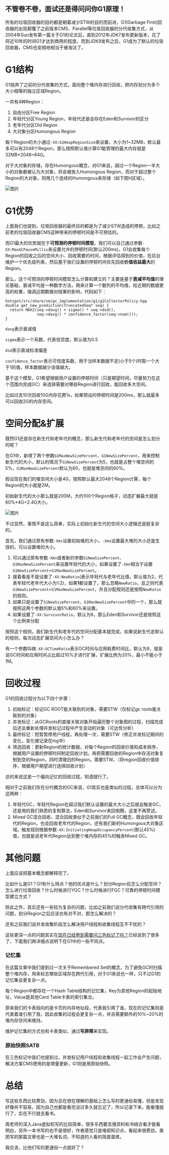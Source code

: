 ## 不管卷不卷，面试还是得问问你G1原理！



所有的垃圾回收器的目的都是朝着减少STW的目的而前进，G1(Garbage First)回收器的出现颠覆了之前版本CMS、Parallel等垃圾回收器的分代收集方式，从2004年Sun发布第一篇关于G1的论文后，直到2012年JDK7发布更新版本，花了将近10年的时间G1才达到商用的程度，而到JDK9发布之后，G1成为了默认的垃圾回收器，CMS也变相地相当于被淘汰了。

# G1结构

G1抛弃了之前的分代收集的方式，面向整个堆内存进行回收，把内存划分为多个大小相等的独立区域Region。

一共有4种Region：

1. 自由分区Free Region
2. 年轻代分区Young Region，年轻代还是会存在Eden和Survivor的区分
3. 老年代分区Old Region
4. 大对象分区Humongous Region

每个Region的大小通过`-XX:G1HeapRegionSize`来设置，大小为1~32MB，默认最多可以有2048个Region，那么按照默认值计算G1能管理的最大内存就是32MB*2048=64G。

对于大对象的存储，存在Humongous概念，对G1来说，超过一个Region一半大小的对象都被认为大对象，将会被放入Humongous Region，而对于超过整个Region的大对象，则用几个连续的Humongous来存储（如下图H区域）。

![图片](https://mmbiz.qpic.cn/mmbiz_jpg/ibBMVuDfkZUkKRKKofPVV9x9svdOP9MexM2XDGtGGb6Gb3I7fuJ7dv5gQ3MUqF55zokibea9KWZiays8kmusx6qoA/640)



# G1优势

上面我们也提到，垃圾回收器的最终目的都是为了减少STW造成的停顿，比如之前老的垃圾回收器CMS这种带来的停顿时间是不可预估的。

而G1最大的优势就在于**可预测的停顿时间模型**，我们可以自己通过参数`-XX:MaxGCPauseMillis`来设置允许的停顿时间(默认200ms)，G1会收集每个Region的回收之后的空间大小、回收需要的时间，根据评估得到的价值，在后台维护一个优先级列表，然后基于我们设置的停顿时间优先回收**价值收益最大**的Region。

那么，这个可预测的停顿时间模型怎么计算和建立的？主要是基于**衰减平均值**的理论基础，衰减平均是一种数学方法，用来计算一个数列的平均值，给近期的数据更高的权重，强调近期数据对结果的影响，代码如下：

```
hotspot/src/share/vm/gc_implementation/g1/g1CollectorPolicy.hpp
double get_new_prediction(TruncatedSeq* seq) {
  return MAX2(seq->davg() + sigma() * seq->dsd(),
              seq->davg() * confidence_factor(seq->num()));
}
```

`davg`表示衰减值

`sigma`表示一个系数，代表信贷度，默认值为0.5

`dsd`表示衰减标准偏差

`confidence_factor`表示可信度系数，用于当样本数据不足(小于5个)时取一个大于1的值，样本数据越少该值越大。

基于这个模型，G1希望根据用户设置的停顿时间（只是期望时间，尽量努力在这个范围内完成GC）来选择需要对哪些Region进行回收，能回收多大空间。

比如过去10次回收10G内存花费1s，如果预设的停顿时间是200ms，那么就最多可以回收2G的内存空间。

# 空间分配&扩展

既然G1还是存在新生代和老年代的概念，那么新生代和老年代的空间是怎么划分的呢？

在G1中，新增了两个参数`G1MaxNewSizePercent`、`G1NewSizePercent`，用来控制新生代的大小，默认的情况下`G1NewSizePercent`为5，也就是占整个堆空间的5%，`G1MaxNewSizePercent`默认为60，也就是堆空间的60%。

假设现在我们的堆空间大小是4G，按照默认最大2048个Region计算，每个Region的大小就是2M。

初始新生代的大小那么就是200M，大约100个Region格子，动态扩展最大就是60%*4G=2.4G大小。

![图片](https://mmbiz.qpic.cn/mmbiz_jpg/ibBMVuDfkZUkKRKKofPVV9x9svdOP9Mexuby8uWDCDZe8e8fXibBUPSCToTSmBD903GPWPFMlcNc8j7URCWYialFA/640)



不过显然，事情不是这么简单，实际上初始化新生代的空间大小逻辑还是挺复杂的。

首先，我们通过原有参数`-Xms`设置初始堆的大小，`-Xmx`设置最大堆的大小还是生效的，可以设置堆的大小。

1. 可以通过原有参数`-Xmn`或者新的参数`G1NewSizePercent`、`G1MaxNewSizePercent`来设置年轻代的大小，如果设置了`-Xmn`相当于设置`G1NewSizePercent`=`G1MaxNewSizePercent`。
2. 接着看是不是设置了`-XX:NewRatio`(表示年轻代与老年代比值，默认值为2，代表年轻代老年代大小为1:2)，如果**1**都设置了，那么忽略`NewRatio`，反之则代表`G1NewSizePercent`=`G1MaxNewSizePercent`，并且分配规则还是按照`NewRatio`的规则。
3. 如果只是设置了`G1NewSizePercent`、`G1MaxNewSizePercent`中的一个，那么就按照这两个参数的默认值5%和60%来设置。
4. 如果设置了`-XX:SurvivorRatio`，默认为8，那么Eden和Survivor还是按照这个比例来分配

按照这个规则，我们新生代和老年代的空间分配基本就完成，如果说新生代走默认的规则，每次动态扩展空间大小怎么办？

有一个参数叫做`-XX:GCTimeRatio`表示GC时间与应用耗费时间比，默认为9，就是说GC时间和应用时间占比超过10%才进行扩展，扩展比例为20%，最小不能小于1M。

# 回收过程

G1的回收过程分为以下四个步骤：

1. 初始标记：标记GC ROOT能关联到的对象，需要STW（仅标记gc roots能关联到的对象）
2. 并发标记：从GCRoots的直接关联对象开始遍历整个对象图的过程，扫描完成后还会重新处理并发标记过程中产生变动的对象（可达性分析）
3. 最终标记：短暂暂停用户线程，再处理一次，需要STW（修正并发标记期间的变化，变化被记录在log中）
4. 筛选回收：更新Region的统计数据，对每个Region的回收价值和成本排序，根据用户设置的停顿时间制定回收计划。再把需要回收的Region中存活对象复制到空的Region，同时清理旧的Region。需要STW。（将region回收价值排序，根据用户期望进行选择回收计划）

总的来说这是一个偏向记忆的回收过程，知道就行了。

相对于之前我们存在分代概念的GC来说，G1其实也是类似的过程，总体可以分为这两种：

1. 年轻代GC，年轻代Region在超过我们默认设置的最大大小之后就会触发GC，还是用的我们熟悉的复制算法，Eden和Survivor来回倒腾，这里不再赘述。
2. Mixed GC混合回收，混合回收类似于之前我们的Full GC概念，既会回收年轻代的Region，也会回收老年代的Region，还有我们新的Humongous大对象区域。触发规则根据参数`-XX:InitiatingHeapOccupancyPercent`(默认45%)值，也就是说老年代Region达到整个堆内存的45%时触发Mixed GC。

# 其他问题

上面应该把基本概念都解释完了。

比如什么是G1？G1有什么特点？他的优点是什么？划分Region后怎么分配空间？怎么进行垃圾回收？什么时候进行YGC？什么时候进行FGC？可靠的停顿时间模型建立方式？

除此之外，其实还有一些较为复杂的问题，比如之前我们说分代收集有跨代引用的问题，划分Region之后应该也有对不对，那怎么解决的？

还有之前我们说并发收集阶段怎么解决用户线程和收集线程互不干扰的？

这些更深一点的问题其实在[现在已经卷到需要问三色标记了吗？](https://mp.weixin.qq.com/s?__biz=MzkzNTEwOTAxMA==&mid=2247492701&idx=1&sn=ca55cd725826ae9e9c9bf953091c90d9&chksm=c2b1aca0f5c625b613a02188259fd000d85959ec83184c94d58dc61f4703e20ae89fcde2f163&token=825453317&lang=zh_CN&scene=21#wechat_redirect)已经说到了很多了，下面我们再详细点说明下在G1中的一些不同点。

### 记忆集

在这篇文章中我们提到过一次关于Remembered Set的概念，为了避免GC时扫描整个堆内存，用来标志哪些区域存在跨代引用，对于G1来说也一样，只不过G1的记忆集会更复杂一点。

每个Region中都存在一个Hash Table结构的记忆集，Key为其他Region的起始地址，Value是其他Card Table卡表的索引集合。

原来我们的卡表指向的是卡页的内存地址段，代表我引用了谁，现在的记忆集则是代表着谁引用了我，因此收集的过程会更复杂一点，并且需要额外的10%~20%的堆内存空间来维持。

维护记忆集的方式也和卡表类似，通过**写屏障**来实现。

### 原始快照SATB

在三色标记中我们也提到过，并发标记用户线程和收集线程一起工作会产生问题，解决方案CMS使用的是增量更新，G1则是用原始快照。

# 总结

写这些东西比较费劲，因为总在想在理解的基础上怎么写的更通俗易懂，但是发现好像并不容易，因为自己也都是看完没过多久就忘记了，所以记录下来，能看懂就行了，实在不行就去看书。

周老师的深入Java虚拟机写的比较简单，很多东西要去搜资料和书结合看才能看明白，另外一本书写的也不是很好，作者感觉只是堆砌知识点，看起来很费劲，美团写的那篇文章也是一大堆名词，不知道的人看的简直蛋疼。

我应该，比他们写的更通俗一点就好了？

